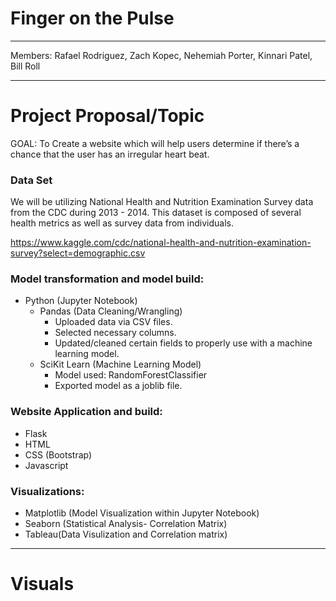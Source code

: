# Finger on the Pulse
----------------
Members:
Rafael Rodriguez,
Zach Kopec,
Nehemiah Porter,
Kinnari Patel,
Bill Roll 

----------------
# Project Proposal/Topic
GOAL: To Create a website which will help users determine if there’s a chance that the user has an irregular heart beat.

### Data Set

We will be utilizing National Health and Nutrition Examination Survey data from the CDC during 2013 - 2014. This dataset is composed of several health metrics as well as survey data from individuals.

https://www.kaggle.com/cdc/national-health-and-nutrition-examination-survey?select=demographic.csv

### Model transformation and model build:
* Python (Jupyter Notebook)
  * Pandas (Data Cleaning/Wrangling)
    * Uploaded data via CSV files.
    * Selected necessary columns.
    * Updated/cleaned certain fields to properly use with a machine learning model. 
  * SciKit Learn (Machine Learning Model)
    * Model used: RandomForestClassifier
    * Exported model as a joblib file. 

### Website Application and build:
* Flask
* HTML
* CSS (Bootstrap)
* Javascript

### Visualizations:
* Matplotlib (Model Visualization within Jupyter Notebook)
* Seaborn (Statistical Analysis- Correlation Matrix)
* Tableau(Data Visulization and Correlation matrix)

----------------
# Visuals
